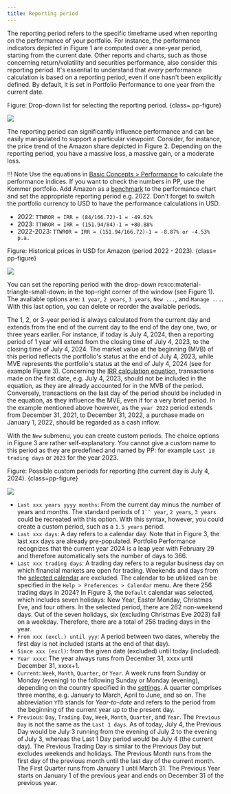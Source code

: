 ```yaml
---
title: Reporting period
---
```

The reporting period refers to the specific timeframe used when reporting on the performance of your portfolio. For instance, the performance indicators depicted in Figure 1 are computed over a one-year period, starting from the current date. Other reports and charts, such as those concerning return/volatility and securities performance, also consider this reporting period. It's essential to understand that *every* performance calculation is based on a reporting period, even if one hasn't been explicitly defined. By default, it is set in Portfolio Performance to one year from the current date.

Figure: Drop-down list for selecting the reporting period. {class= pp-figure}

![](images/reporting-period-performance.svg)

The reporting period can significantly influence performance and can be easily manipulated to support a particular viewpoint. Consider, for instance, the price trend of the Amazon share depicted in Figure 2. Depending on the reporting period, you have a massive loss, a massive gain, or a moderate loss.

!!! Note
    Use the equations in [Basic Concepts > Performance](./performance/index.md) to calculate the performance indices. If you want to check the numbers in PP, use the Kommer portfolio. Add Amazon as a [benchmark](../reference/view/reports/performance/performance-chart.md) to the performance chart and set the appropriate reporting period e.g. 2022. Don't forget to switch the portfolio currency to USD to have the performance calculations in USD.

- 2022: `TTWROR = IRR = (84/166.72)-1 = -49.62%`
- 2023: `TTWROR = IRR = (151.94/84)-1 = +80.88%`
- 2022-2023: `TTWROR = IRR = (151.94/166.72)-1 = -8.87% or -4.53% p.a.`

Figure: Historical prices in USD for Amazon (period 2022 - 2023). {class= pp-figure}

![](images/reporting-period-amazon.svg)


You can set the reporting period with the drop-down <span style="font-variant: small-caps;">period</span>:material-triangle-small-down: in the top-right corner of the window (see Figure 1). The available options are: `1 year`, `2 years`, `3 years`, `New ...`, and `Manage ...`.  With this last option, you can delete or reorder the available periods.

The 1, 2, or 3-year period is always calculated from the current day and extends from the end of the current day to the end of the day one, two, or three years earlier. For instance, if today is July 4, 2024, then a reporting period of 1 year will extend from the closing time of July 4, 2023, to the closing time of July 4, 2024.  The market value at the beginning (MVB) of this period reflects the portfolio's status at the end of July 4, 2023, while MVE represents the portfolio's status at the end of July 4, 2024 (see for example Figure 3). Concerning the [IRR calculation equation](./performance/money-weighted.md), transactions made on the first date, e.g. July 4, 2023, should not be included in the equation, as they are already accounted for in the MVB of the period. Conversely, transactions on the last day of the period should be included in the equation, as they influence the MVE, even if for a very brief period. In the example mentioned above however, as the `year 2022` period extends from December 31, 2021, to December 31, 2022, a purchase made on January 1, 2022, should be regarded as a cash inflow.

With the `New` submenu, you can create custom periods. The choice options in Figure 3 are rather self-explanatory. You cannot give a custom name to this period as they are predefined and named by PP: for example `Last 10 trading days` or `2023` for the year 2023.

Figure: Possible custom periods for reporting (the current day is July 4, 2024). {class=pp-figure}

![](images/reporting-period-new.png)

- `Last xxx years yyyy months`: From the current day minus the number of years and months. The standard periods of `1`` year`, `2 years`, `3 years` could be recreated with this option. With this syntax, however, you could create a custom period, such as a `1.5 years` period.
- `Last xxx days`:  A day refers to a calendar day. Note that in Figure 3, the last xxx days are already pre-populated. Portfolio Performance recognizes that the current year 2024 is a leap year with February 29 and therefore automatically sets the number of days to 366.
- `Last xxx trading days`: A trading day refers to a regular business day on which financial markets are open for trading. Weekends and days from the [selected calendar](../reference/help/preferences.md#calendar) are excluded. The calendar to be utilized can be specified in the `Help > Preferences > Calendar` menu. Are there 256 trading days in 2024? In Figure 3, the `Default` calendar was selected, which includes seven holidays: New Year, Easter Monday, Christmas Eve, and four others. In the selected period, there are 262 non-weekend days. Out of the seven holidays, six (excluding Christmas Eve 2023) fall on a weekday. Therefore, there are a total of 256 trading days in the year.
- `From xxx (excl.) until yyy`: A period between two dates, whereby the first day is not included (starts at the end of that day).
- `Since xxx (excl)`: from the given date (excluded) until today (included).
- `Year xxxx`: The year always runs from December 31, xxxx until December 31, xxxx+1.
- `Current`: `Week`, `Month`, `Quarter`, or `Year`.  A week runs from Sunday or Monday (evening) to the following Sunday or Monday (evening), depending on the country specified in the [settings](../reference/help/preferences.md#language). A quarter comprises three months, e.g. January to March, April to June, and so on. The abbreviation `YTD` stands for *Year-to-date* and refers to the period from the beginning of the current year up to the present day.
- `Previous`: `Day`, `Trading Day`, `Week`, `Month`, `Quarter`, and `Year`. The `Previous Day` is not the same as the `Last 1 days`. As of today, July 4, the Previous Day would be July 3 running from the evening of July 2 to the evening of July 3, whereas the Last 1 Day period would be July 4 (the current day). The Previous Trading Day is similar to the Previous Day but excludes weekends and holidays. The Previous Month runs from the first day of the previous month until the last day of the current month. The First Quarter runs from January 1 until March 31. The Previous Year starts on January 1 of the previous year and ends on December 31 of the previous year.